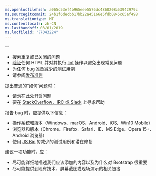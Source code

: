 ```yaml
---
ms.openlocfilehash: a065c53ef4b965eee5576dc4860208a53942979c
ms.sourcegitcommit: 24b1f6decbb17bb22a45166e5fdb0845c65af498
ms.translationtype: MT
ms.contentlocale: zh-CN
ms.lasthandoff: 03/01/2019
ms.locfileid: "57043224"
---
```

--

- [搜索重复或已关闭的问题](https://github.com/twbs/bootstrap/issues?utf8=%E2%9C%93&q=is%3Aissue)
- [验证](http://validator.w3.org/nu/)任何 HTML 并对其执行 [lint](https://github.com/twbs/bootlint#in-the-browser) 操作以避免出现常见问题
- 为任何 bug 准备[减少的测试用例](https://css-tricks.com/reduced-test-cases/)
- 请参阅[发布准则](https://github.com/twbs/bootstrap/blob/master/CONTRIBUTING.md)

提出普通的“如何”问题时：

- 请勿在此处开启问题
- 要在 [StackOverflow、IRC 或 Slack](https://github.com/twbs/bootstrap/blob/master/README.md#community) 上寻求帮助

报告 bug 时，应提供以下信息：

- 操作系统和版本（Windows、macOS、Android、iOS、Win10 Mobile）
- 浏览器和版本（Chrome、Firefox、Safari、IE、MS Edge、Opera 15+、 Android 浏览器）
- 使用 [JS Bin](https://jsbin.com) 的减少的测试用例和潜在修复

建议一项功能时，应：

- 尽可能详细地描述我们应该添加的内容以及为什么对 Bootstrap 很重要
- 尽可能提供到现有技术、屏幕截图或现场演示的相关链接
